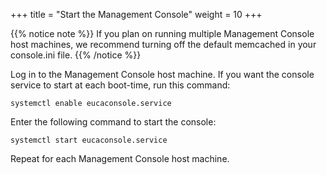 +++
title = "Start the Management Console"
weight = 10
+++

{{% notice note %}}
If you plan on running multiple Management Console host machines, we recommend turning off the default memcached in your console.ini file.
{{% /notice %}}


Log in to the Management Console host machine. If you want the console service to start at each boot-time, run this command: 

    systemctl enable eucaconsole.service

Enter the following command to start the console: 

    systemctl start eucaconsole.service

Repeat for each Management Console host machine. 
